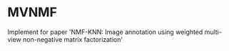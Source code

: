 # MVNMF
Implement  for paper 'NMF-KNN: Image annotation using weighted multi-view non-negative matrix factorization'
